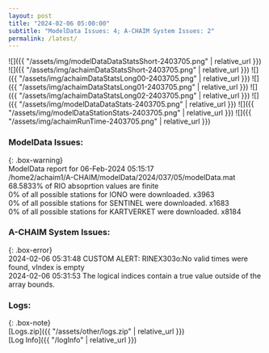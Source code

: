 ```yaml
---
layout: post
title: "2024-02-06 05:00:00"
subtitle: "ModelData Issues: 4; A-CHAIM System Issues: 2"
permalink: /latest/
---
```


![]({{ "/assets/img/modelDataDataStatsShort-2403705.png" | relative_url }})
![]({{ "/assets/img/achaimDataStatsShort-2403705.png" | relative_url }})
![]({{ "/assets/img/achaimDataStatsLong00-2403705.png" | relative_url }})
![]({{ "/assets/img/achaimDataStatsLong01-2403705.png" | relative_url }})
![]({{ "/assets/img/achaimDataStatsLong02-2403705.png" | relative_url }})
![]({{ "/assets/img/modelDataDataStats-2403705.png" | relative_url }})
![]({{ "/assets/img/modelDataStationStats-2403705.png" | relative_url }})
![]({{ "/assets/img/achaimRunTime-2403705.png" | relative_url }})


### ModelData Issues:  
  
{: .box-warning}  
 ModelData report for 06-Feb-2024 05:15:17   
 /home2/achaim1/A-CHAIM/modelData/2024/037/05/modelData.mat   
 68.5833% of RIO absoprtion values are finite   
 0% of all possible stations for IONO were downloaded. x3963   
 0% of all possible stations for SENTINEL were downloaded. x1683   
 0% of all possible stations for KARTVERKET were downloaded. x8184   
  
### A-CHAIM System Issues:  
  
{: .box-error}  
2024-02-06 05:31:48 CUSTOM ALERT: RINEX303o:No valid times were found, vIndex is empty  
2024-02-06 05:31:53 The logical indices contain a true value outside of the array bounds.  

### Logs:  
  
{: .box-note}  
[Logs.zip]({{ "/assets/other/logs.zip" | relative_url }})  
[Log Info]({{ "/logInfo" | relative_url }})  

